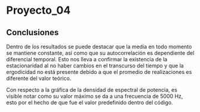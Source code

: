 # Proyecto_04

## Conclusiones

Dentro de los resultados se puede destacar que la media en todo momento se mantiene constante, así como que su autocorrelación es dependiente del diferencial temporal. Esto nos lleva a confirmar la existencia de la estacionaridad al no haber cambios en el transcurso del tiempo y que la ergodicidad no está presente debido a que el promedio de realizaciones es diferente del valor teórico.

Con respecto a la gráfica de la densidad de espectral de potencia, es visible notar como su valor máximo se da a una frecuencia de 5000 Hz, esto por el hecho de que fue el valor predefinido dentro del código.
